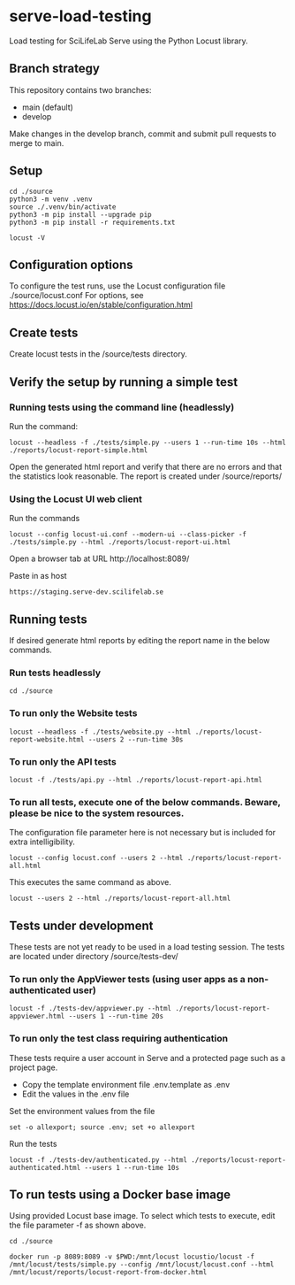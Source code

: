 # serve-load-testing
Load testing for SciLifeLab Serve using the Python Locust library.

## Branch strategy

This repository contains two branches:

- main (default)
- develop

Make changes in the develop branch, commit and submit pull requests to merge to main.

## Setup

    cd ./source
    python3 -m venv .venv
    source ./.venv/bin/activate
    python3 -m pip install --upgrade pip
    python3 -m pip install -r requirements.txt

    locust -V

## Configuration options

To configure the test runs, use the Locust configuration file ./source/locust.conf
For options, see https://docs.locust.io/en/stable/configuration.html

## Create tests

Create locust tests in the /source/tests directory.

## Verify the setup by running a simple test

### Running tests using the command line (headlessly)

Run the command:

    locust --headless -f ./tests/simple.py --users 1 --run-time 10s --html ./reports/locust-report-simple.html

Open the generated html report and verify that there are no errors and that the statistics look reasonable. The report is created under /source/reports/

### Using the Locust UI web client

Run the commands

    locust --config locust-ui.conf --modern-ui --class-picker -f ./tests/simple.py --html ./reports/locust-report-ui.html

Open a browser tab at URL http://localhost:8089/

Paste in as host

    https://staging.serve-dev.scilifelab.se

## Running tests

If desired generate html reports by editing the report name in the below commands.

### Run tests headlessly

    cd ./source

### To run only the Website tests

    locust --headless -f ./tests/website.py --html ./reports/locust-report-website.html --users 2 --run-time 30s

### To run only the API tests

    locust -f ./tests/api.py --html ./reports/locust-report-api.html

### To run all tests, execute one of the below commands. Beware, please be nice to the system resources.

The configuration file parameter here is not necessary but is included for extra intelligibility.

    locust --config locust.conf --users 2 --html ./reports/locust-report-all.html

This executes the same command as above.

    locust --users 2 --html ./reports/locust-report-all.html


## Tests under development

These tests are not yet ready to be used in a load testing session.
The tests are located under directory /source/tests-dev/

### To run only the AppViewer tests (using user apps as a non-authenticated user)

    locust -f ./tests-dev/appviewer.py --html ./reports/locust-report-appviewer.html --users 1 --run-time 20s

### To run only the test class requiring authentication

These tests require a user account in Serve and a protected page such as a project page.

- Copy the template environment file .env.template as .env
- Edit the values in the .env file

Set the environment values from the file

    set -o allexport; source .env; set +o allexport

Run the tests

    locust -f ./tests-dev/authenticated.py --html ./reports/locust-report-authenticated.html --users 1 --run-time 10s


## To run tests using a Docker base image

Using provided Locust base image. To select which tests to execute, edit the file parameter -f as shown above.

    cd ./source

    docker run -p 8089:8089 -v $PWD:/mnt/locust locustio/locust -f /mnt/locust/tests/simple.py --config /mnt/locust/locust.conf --html /mnt/locust/reports/locust-report-from-docker.html
